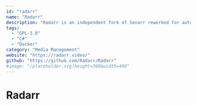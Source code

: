 ```yaml
---
id: "radarr"
name: "Radarr"
description: "Radarr is an independent fork of Sonarr reworked for automatically downloading movies via Usenet and BitTorrent, à la Couchpotato."
tags:
  - "GPL-3.0"
  - "C#"
  - "Docker"
category: "Media Management"
website: "https://radarr.video/"
github: "https://github.com/Radarr/Radarr"
#image: "/placeholder.svg?height=300&width=400"
---
```


# Radarr
